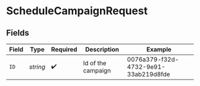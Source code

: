 # ScheduleCampaignRequest


## Fields

| Field                                | Type                                 | Required                             | Description                          | Example                              |
| ------------------------------------ | ------------------------------------ | ------------------------------------ | ------------------------------------ | ------------------------------------ |
| `ID`                                 | *string*                             | :heavy_check_mark:                   | Id of the campaign                   | 0076a379-f32d-4732-9e91-33ab219d8fde |
